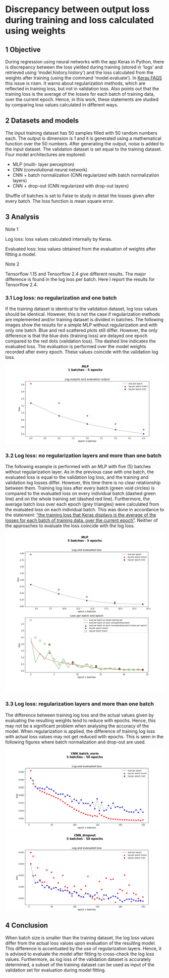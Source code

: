 Discrepancy between output loss during training and loss calculated using weights
===============================

## 1	Objective
During regression using neural networks with the app Keras in Python, there is discrepancy between the loss yielded during training (stored in ‘logs’ and retrieved using ‘model.history.history’) and the loss calculated from the weights after training (using the command ‘model.evaluate’). 
In [Keras FAQS] this issue is risen. It warns about regularization methods, which are reflected in training loss, but not in validation loss. Also points out that the training loss is the average of the losses for each batch of training data, over the current epoch. 
Hence, in this work, these statements are studied by comparing loss values calculated in different ways.

## 2	Datasets and models
The input training dataset has 50 samples filled with 50 random numbers each. The output is dimension is 1 and it is generated using a mathematical function over the 50 numbers. After generating the output, noise is added to the input dataset.
The validation dataset is set equal to the training dataset.
Four model architectures are explored:
- MLP (multi- layer perceptron)
- CNN (convolutional neural network)
- CNN + batch normalization (CNN regularized with batch normalization layers)
- CNN + drop-out (CNN regularized with drop-out layers)

Shuffle of batches is set to False to study in detail the losses given after every batch.
The loss function is mean square error.

## 3	Analysis
Note 1

Log loss: loss values calculated internally by Keras.

Evaluated loss: loss values obtained from the evaluation of weights after fitting a model.

Note 2

Tensorflow 1.15 and Tensorflow 2.4 give different results. The major difference is found in the log loss per batch. Here I report the results for Tensorflow 2.4.

### 3.1	Log loss: no regularization and one batch
If the training dataset is identical to the validation dataset, log loss values should be identical. However, this is not the case if regularization methods are implemented and/or training dataset is divided in batches. The following images show the results for a simple MLP without regularization and with only one batch. Blue and red scattered plots still differ. However, the only difference is that the blue dots (training loss) are delayed one epoch compared to the red dots (validation loss). 
The dashed line indicates the evaluated loss. The evaluation is performed over the model weights recorded after every epoch. These values coincide with the validation log loss. 
 
![plot_losses_MLP_1-batch_5-epochs](images/plot_losses_MLP_1-batch_5-epochs.png)


### 3.2	Log loss: no regularization layers and more than one batch
The following example is performed with an MLP with five (5) batches without regularization layer. As in the previous case with one batch, the evaluated loss is equal to the validation log loss, and the training and validation log losses differ. However, this time there is no clear relationship between them.
Training log loss after every batch (green void circles) is compared to the evaluated loss on every individual batch (dashed green line) and on the whole training set (dashed red line). Furthermore, the average batch loss over each epoch (grey triangles) were calculated from the evaluated loss on each individual batch. This was done in accordance to the statement: [“the training loss that Keras displays is the average of the losses for each batch of training data, over the current epoch”].
Neither of the approaches to evaluate the loss coincide with the log loss. 

![plot_losses_MLP_5-batches_5-epochs](images/plot_losses_MLP_5-batches_5-epochs.png) 

### 3.3	Log loss: regularization layers and more than one batch
The difference between training log loss and the actual values given by evaluating the resulting weights tend to reduce with epochs. Hence, this may not be a significant problem when analysing the accuracy of the model. 
When regularization is applied, the difference of training log loss with actual loss values may not get reduced with epochs. This is seen in the following figures where batch normalization and drop-out are used.
 
![plot_losses_CNN-batchnorm_5-batches_50-epochs](images/plot_losses_CNN-batchnorm_5-batches_50-epochs.png)  
![plot_losses_CNN-dropout_5-batches_50-epochs](images/plot_losses_CNN-dropout_5-batches_50-epochs.png)  

## 4	Conclusion 
When batch size is smaller than the training dataset, the log loss values differ from the actual loss values upon evaluation of the resulting model. This difference is accentuated by the use of regularization layers.
Hence, it is advised to evaluate the model after fitting to cross-check the log loss values. Furthermore, as log loss of the validation dataset is accurately determined, a subset of the training dataset can be used as input of the validation set for evaluation during model fitting.

   [Keras FAQS]: <https://keras.io/getting_started/faq/#why-is-my-training-loss-much-higher-than-my-testing-loss>
   [“the training loss that Keras displays is the average of the losses for each batch of training data, over the current epoch”]: <https://keras.io/getting_started/faq/#why-is-my-training-loss-much-higher-than-my-testing-loss>
